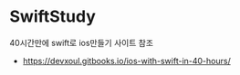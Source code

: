 # SwiftStudy

40시간만에 swift로 ios만들기 사이트 참조
 - https://devxoul.gitbooks.io/ios-with-swift-in-40-hours/
